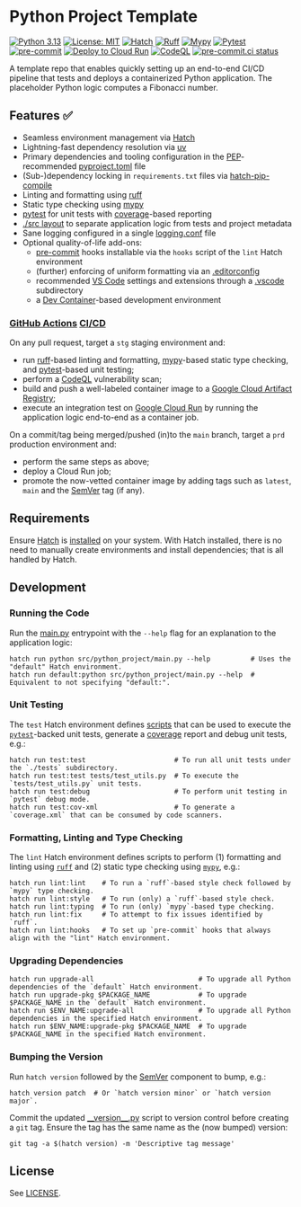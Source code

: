 # Python Project Template

[![Python 3.13](https://img.shields.io/badge/python-3.13-blue.svg)](https://docs.python.org/3/whatsnew/3.13.html)
[![License: MIT](https://img.shields.io/badge/License-MIT-9400d3.svg)](https://opensource.org/licenses/MIT)
[![Hatch](https://img.shields.io/badge/%F0%9F%A5%9A-Hatch-4051b5.svg)](https://github.com/pypa/hatch)
[![Ruff](https://img.shields.io/endpoint?url=https://raw.githubusercontent.com/astral-sh/ruff/main/assets/badge/v2.json)](https://github.com/astral-sh/ruff)
[![Mypy](https://img.shields.io/badge/type%20checked-mypy-039dfc)](https://github.com/python/mypy)
[![Pytest](https://img.shields.io/static/v1?label=‎&message=Pytest&logo=Pytest&color=b647c4&logoColor=white)](https://docs.pytest.org)
[![pre-commit](https://img.shields.io/badge/pre--commit-enabled-brightgreen?logo=pre-commit&logoColor=white)](https://github.com/pre-commit/pre-commit)
[![Deploy to Cloud Run](https://github.com/h-holm/python-project/workflows/Deploy%20to%20Cloud%20Run/badge.svg)](https://github.com/h-holm/python-project/actions/workflows/deploy-to-cloud-run.yaml)
[![CodeQL](https://github.com/h-holm/python-project/workflows/CodeQL%20Analysis/badge.svg)](https://github.com/h-holm/python-project/actions/workflows/codeql-analysis.yaml)
[![pre-commit.ci status](https://results.pre-commit.ci/badge/github/h-holm/python-project/main.svg)](https://results.pre-commit.ci/latest/github/h-holm/python-project/main)

A template repo that enables quickly setting up an end-to-end CI/CD pipeline that tests and deploys a containerized
Python application. The placeholder Python logic computes a Fibonacci number.

## Features ✅

* Seamless environment management via [Hatch](https://hatch.pypa.io/latest)
* Lightning-fast dependency resolution via [uv](https://github.com/astral-sh/uv)
* Primary dependencies and tooling configuration in the [PEP](https://peps.python.org/pep-0621)-recommended
[pyproject.toml](./pyproject.toml) file
* (Sub-)dependency locking in `requirements.txt` files via
[hatch-pip-compile](https://github.com/juftin/hatch-pip-compile)
* Linting and formatting using [ruff](https://github.com/astral-sh/ruff)
* Static type checking using [mypy](https://github.com/python/mypy)
* [pytest](https://docs.pytest.org) for unit tests with [coverage](https://coverage.readthedocs.io/en/7.6.7)-based
reporting
* [./src layout](https://packaging.python.org/en/latest/discussions/src-layout-vs-flat-layout) to separate application
logic from tests and project metadata
* Sane logging configured in a single [logging.conf](./src/python_project/logging.conf) file
* Optional quality-of-life add-ons:
  * [pre-commit](https://github.com/pre-commit/pre-commit) hooks installable via the `hooks` script of the `lint` Hatch
  environment
  * (further) enforcing of uniform formatting via an [.editorconfig](./.editorconfig)
  * recommended [VS Code](https://code.visualstudio.com) settings and extensions through a [.vscode](./.vscode)
  subdirectory
  * a [Dev Container](https://code.visualstudio.com/docs/devcontainers/containers)-based development environment

### [GitHub Actions](./.github/workflows/) [CI/CD](https://www.redhat.com/en/topics/devops/what-is-ci-cd)

On any pull request, target a `stg` staging environment and:

* run [ruff](https://github.com/astral-sh/ruff)-based linting and formatting,
[mypy](https://github.com/python/mypy)-based static type checking, and [pytest](https://docs.pytest.org)-based unit
testing;
* perform a [CodeQL](https://codeql.github.com) vulnerability scan;
* build and push a well-labeled container image to a
[Google Cloud Artifact Registry](https://cloud.google.com/artifact-registry/docs);
* execute an integration test on [Google Cloud Run](https://cloud.google.com/run?hl=en) by running the application
logic end-to-end as a container job.

On a commit/tag being merged/pushed (in)to the `main` branch, target a `prd` production environment and:

* perform the same steps as above;
* deploy a Cloud Run job;
* promote the now-vetted container image by adding tags such as `latest`, `main` and the [SemVer](https://semver.org)
tag (if any).

## Requirements

Ensure [Hatch](https://hatch.pypa.io/latest) is [installed](https://hatch.pypa.io/latest/install) on your system. With
Hatch installed, there is no need to manually create environments and install dependencies; that is all handled by
Hatch.

## Development

### Running the Code

Run the [main.py](./src/python_project/main.py) entrypoint with the `--help` flag for an explanation to the application
logic:

```shell
hatch run python src/python_project/main.py --help          # Uses the "default" Hatch environment.
hatch run default:python src/python_project/main.py --help  # Equivalent to not specifying "default:".
```

### Unit Testing

The `test` Hatch environment defines [scripts](https://hatch.pypa.io/1.13/how-to/run/python-scripts) that can be used
to execute the [`pytest`](https://docs.pytest.org/en/stable)-backed unit tests, generate a
[coverage](https://coverage.readthedocs.io/en/7.6.7) report and debug unit tests, e.g.:

```shell
hatch run test:test                      # To run all unit tests under the `./tests` subdirectory.
hatch run test:test tests/test_utils.py  # To execute the `tests/test_utils.py` unit tests.
hatch run test:debug                     # To perform unit testing in `pytest` debug mode.
hatch run test:cov-xml                   # To generate a `coverage.xml` that can be consumed by code scanners.
```

### Formatting, Linting and Type Checking

The `lint` Hatch environment defines scripts to perform (1) formatting and linting using
[`ruff`](https://github.com/astral-sh/ruff) and (2) static type checking using
[`mypy`](https://github.com/python/mypy), e.g.:

```shell
hatch run lint:lint    # To run a `ruff`-based style check followed by `mypy` type checking.
hatch run lint:style   # To run (only) a `ruff`-based style check.
hatch run lint:typing  # To run (only) `mypy`-based type checking.
hatch run lint:fix     # To attempt to fix issues identified by `ruff`.
hatch run lint:hooks   # To set up `pre-commit` hooks that always align with the "lint" Hatch environment.
```

### Upgrading Dependencies

```shell
hatch run upgrade-all                          # To upgrade all Python dependencies of the `default` Hatch environment.
hatch run upgrade-pkg $PACKAGE_NAME            # To upgrade $PACKAGE_NAME in the `default` Hatch environment.
hatch run $ENV_NAME:upgrade-all                # To upgrade all Python dependencies in the specified Hatch environment.
hatch run $ENV_NAME:upgrade-pkg $PACKAGE_NAME  # To upgrade $PACKAGE_NAME in the specified Hatch environment.
```

### Bumping the Version

Run `hatch version` followed by the [SemVer](https://semver.org) component to bump, e.g.:

```shell
hatch version patch  # Or `hatch version minor` or `hatch version major`.
```

Commit the updated [\_\_version\_\_.py](./src/python_project/__version__.py) script to version control before creating
a `git` tag. Ensure the tag has the same name as the (now bumped) version:

```shell
git tag -a $(hatch version) -m 'Descriptive tag message'
```

## License

See [LICENSE](LICENSE).
